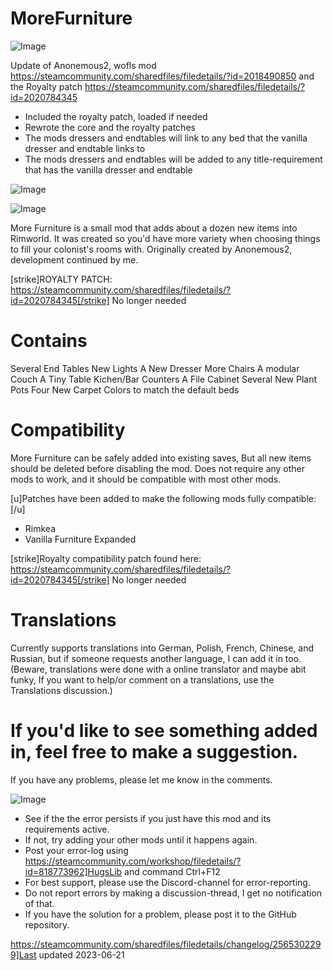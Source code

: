 # MoreFurniture

![Image](https://i.imgur.com/buuPQel.png)

Update of Anonemous2, wofls mod
https://steamcommunity.com/sharedfiles/filedetails/?id=2018490850
and the Royalty patch
https://steamcommunity.com/sharedfiles/filedetails/?id=2020784345

- Included the royalty patch, loaded if needed
- Rewrote the core and the royalty patches
- The mods dressers and endtables will link to any bed that the vanilla dresser and endtable links to
- The mods dressers and endtables will be added to any title-requirement that has the vanilla dresser and endtable

![Image](https://i.imgur.com/pufA0kM.png)

	
![Image](https://i.imgur.com/Z4GOv8H.png)

More Furniture is a small mod that adds about a dozen new items into Rimworld. It was created so you'd have more variety when choosing things to fill your colonist's rooms with. Originally created by Anonemous2, development continued by me. 

[strike]ROYALTY PATCH: https://steamcommunity.com/sharedfiles/filedetails/?id=2020784345[/strike] 
No longer needed


#  Contains
 

Several End Tables
New Lights
A New Dresser
More Chairs
A modular Couch
A Tiny Table
Kichen/Bar Counters
A File Cabinet
Several New Plant Pots
Four New Carpet Colors to match the default beds

#  Compatibility
 

More Furniture can be safely added into existing saves, But all new items should be deleted before disabling the mod. Does not require any other mods to work, and it should be compatible with most other mods.

[u]Patches have been added to make the following mods fully compatible:[/u]
- Rimkea
- Vanilla Furniture Expanded

[strike]Royalty compatibility patch found here: https://steamcommunity.com/sharedfiles/filedetails/?id=2020784345[/strike]
No longer needed

#  Translations
 

Currently supports translations into German, Polish, French, Chinese, and Russian, but if someone requests another language, I can add it in too. (Beware, translations were done with a online translator and maybe abit funky, If you want to help/or comment on a translations, use the Translations discussion.)

#  If you'd like to see something added in, feel free to make a suggestion. 

If you have any problems, please let me know in the comments.


![Image](https://i.imgur.com/PwoNOj4.png)



-  See if the the error persists if you just have this mod and its requirements active.
-  If not, try adding your other mods until it happens again.
-  Post your error-log using https://steamcommunity.com/workshop/filedetails/?id=818773962]HugsLib and command Ctrl+F12
-  For best support, please use the Discord-channel for error-reporting.
-  Do not report errors by making a discussion-thread, I get no notification of that.
-  If you have the solution for a problem, please post it to the GitHub repository.




https://steamcommunity.com/sharedfiles/filedetails/changelog/2565302299]Last updated 2023-06-21
